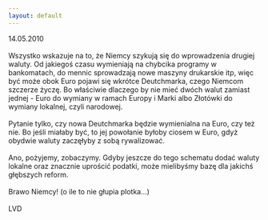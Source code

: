```yaml
---
layout: default
---
```


<!--32-->
14.05.2010<br><br>Wszystko wskazuje na to, że Niemcy szykują się do wprowadzenia drugiej waluty. Od jakiegoś czasu wymieniają na chybcika programy w bankomatach, do mennic sprowadzają nowe maszyny drukarskie itp, więc być może obok Euro pojawi się wkrótce Deutchmarka, czego Niemcom szczerze życzę. Bo właściwie dlaczego by nie mieć dwóch walut zamiast jednej - Euro do wymiany w ramach Europy i Marki albo Złotówki do wymiany lokalnej, czyli narodowej. <br><br>Pytanie tylko, czy nowa Deutchmarka będzie wymienialna na Euro, czy też nie. Bo jeśli miałaby być, to jej powołanie byłoby ciosem w Euro, gdyż obydwie waluty zaczęłyby z sobą rywalizować.<br><br>Ano, pożyjemy, zobaczymy. Gdyby  jeszcze do tego schematu dodać waluty lokalne oraz znacznie uprościć podatki, może mielibyśmy bazę dla jakichś głębszych reform. <br><br>Brawo Niemcy! (o ile to nie głupia plotka...)<br><br>LVD<br>